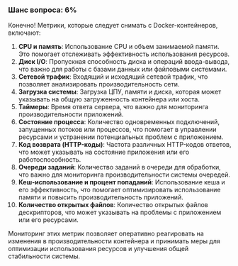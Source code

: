 ### Шанс вопроса: 6%

Конечно! Метрики, которые следует снимать с Docker-контейнеров, включают:

1. **CPU и память**: Использование CPU и объем занимаемой памяти. Это помогает отслеживать эффективность использования ресурсов.
2. **Диск I/O**: Пропускная способность диска и операций ввода-вывода, что важно для работы с базами данных или файловыми системами.
3. **Сетевой трафик**: Входящий и исходящий сетевой трафик, что позволяет анализировать производительность сети.
4. **Загрузка системы**: Загрузка ЦПУ, памяти и диска, которая может указывать на общую загруженность контейнера или хоста.
5. **Таймеры**: Время ответа сервера, что важно для мониторинга производительности приложений.
6. **Состояние процесса**: Количество одновременных подключений, запущенных потоков или процессов, что помогает в управлении ресурсами и устранении потенциальных проблем с приложением.
7. **Код возврата (HTTP-коды)**: Частота различных HTTP-кодов ответов, что может указывать на состояние приложения или его работоспособность.
8. **Очереди заданий**: Количество заданий в очереди для обработки, что важно для мониторинга производительности системы очередей.
9. **Кеш-использование и процент попаданий**: Использование кеша и его эффективность, что помогает оптимизировать использование памяти и повысить производительность приложений.
10. **Количество открытых файлов**: Количество открытых файлов дескрипторов, что может указывать на проблемы с приложением или его ресурсами.

Мониторинг этих метрик позволяет оперативно реагировать на изменения в производительности контейнера и принимать меры для оптимизации использования ресурсов и улучшения общей стабильности системы.